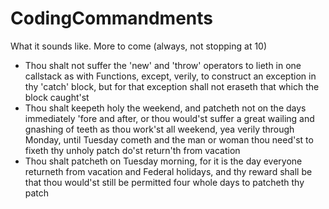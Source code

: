 # CodingCommandments
What it sounds like. More to come (always, not stopping at 10)

* Thou shalt not suffer the 'new' and 'throw' operators to lieth in one callstack as with Functions, except, verily, to construct an exception in thy 'catch' block, but for that exception shall not eraseth that which the block caught'st
* Thou shalt keepeth holy the weekend, and patcheth not on the days immediately 'fore and after, or thou would'st suffer a great wailing and gnashing of teeth as thou work'st all weekend, yea verily through Monday, until Tuesday cometh and the man or woman thou need'st to fixeth thy unholy patch do'st return'th from vacation
* Thou shalt patcheth on Tuesday morning, for it is the day everyone returneth from vacation and Federal holidays, and thy reward shall be that thou would'st still be permitted four whole days to patcheth thy patch
